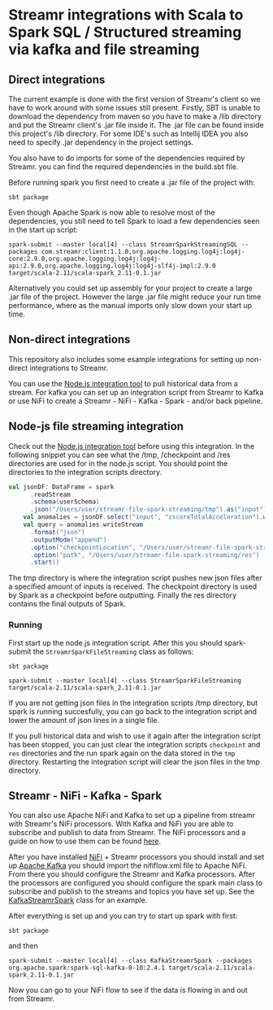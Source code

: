# Streamr integrations with Scala to Spark SQL / Structured streaming via kafka and file streaming

## Direct integrations
The current example is done with the first version of Streamr's client so we have to work around with some issues still present. Firstly, SBT is unable to download the dependency from maven so you have to make a /lib directory and put the Streamr client's .jar file inside it. The .jar file can be found inside this project's /lib directory. For some IDE's such as Intellij IDEA you also need to specify .jar dependency in the project settings.

You also have to do imports for some of the dependencies required by Streamr. you can find the required dependencies in the build.sbt file.

Before running spark you first need to create a .jar file of the project with:

```
sbt package
```

Even though Apache Spark is now able to resolve most of the dependencies, you still need to tell Spark to load a few dependencies seen in the start up script:

```
spark-submit --master local[4] --class StreamrSparkStreamingSQL --packages com.streamr:client:1.1.0,org.apache.logging.log4j:log4j-core:2.9.0,org.apache.logging.log4j:log4j-api:2.9.0,org.apache.logging.log4j:log4j-slf4j-impl:2.9.0 target/scala-2.11/scala-spark_2.11-0.1.jar
```

Alternatively you could set up assembly for your project to create a large .jar file of the project. However the large .jar file might reduce your run time performance, where as the manual imports only slow down your start up time.

## Non-direct integrations

This repository also includes some esample integrations for setting up non-direct integrations to Streamr.

You can use the [Node.js integration tool](../streamr-file-spark-streaming) to pull historical data from a stream. For kafka you can set up an integration script from Streamr to Kafka or use NiFi to create a Streamr - NiFi - Kafka - Spark - and/or back pipeline.

## Node-js file streaming integration

Check out the [Node.js integration tool](../streamr-file-spark-streaming) before using this integration. In the following snippet you can see what the /tmp, /checkpoint and /res directories are used for in the node.js script. You should point the directories to the integration scripts directory.

``` scala
val jsonDF: DataFrame = spark
      .readStream
      .schema(userSchema)
      .json("/Users/user/streamr-file-spark-streaming/tmp").as("input")
    val anomalies = jsonDF.select("input", "zscoreTotalAcceleration").where("zscoreTotalAcceleration < (-0.5) OR zscoreTotalAcceleration > 0.5")
    val query = anomalies.writeStream
      .format("json")
      .outputMode("append")
      .option("checkpointLocation", "/Users/user/streamr-file-spark-streaming/checkpoint")
      .option("path", "/Users/user/streamr-file-spark-streaming/res")
      .start()
```

The tmp directory is where the integration script pushes new json files after a specified amount of inputs is received. The checkpoint directory is used by Spark as a checkpoint before outputting. Finally the res directory contains the final outputs of Spark.

### Running
First start up the node.js integration script. After this you should spark-submit the `StreamrSparkFileStreaming` class as follows:

```
sbt package
```

```
spark-submit --master local[4] --class StreamrSparkFileStreaming target/scala-2.11/scala-spark_2.11-0.1.jar
````

If you are not getting json files in the integration scripts /tmp directory, but spark is running succesfully, you can go back to the integration script and lower the amount of json lines in a single file. 

If you pull historical data and wish to use it again after the integration script has been stopped, you can just clear the integration scripts `checkpoint` and `res` directories and the run spark again on the data stored in the `tmp` directory. Restarting the integration script will clear the json files in the tmp directory.

## Streamr - NiFi - Kafka - Spark

You can also use Apache NiFi and Kafka to set up a pipeline from streamr with Streamr's NiFi processors. With Kafka and NiFi you are able to subscribe and publish to data from Streamr. The NiFi processors and a guide on how to use them can be found [here](https://github.com/streamr-dev/streamr-nifi). 

After you have installed [NiFi](https://nifi.apache.org/) + Streamr processors you should install and set up [Apache Kafka](https://kafka.apache.org/) you should import the nififlow.xml file to Apache NiFi. From there you should configure the Streamr and Kafka processors. After the processors are configured you should configure the spark main class to subscribe and publish to the streams and topics you have set up. See the [KafkaStreamrSpark](./src/main/scala/KafkaStreamrSpark.scala) class for an example.

After everything is set up and you can try to start up spark with first:
```
sbt package
```

and then

```
spark-submit --master local[4] --class KafkaStreamrSpark --packages org.apache.spark:spark-sql-kafka-0-10:2.4.1 target/scala-2.11/scala-spark_2.11-0.1.jar
```

Now you can go to your NiFi flow to see if the data is flowing in and out from Streamr.